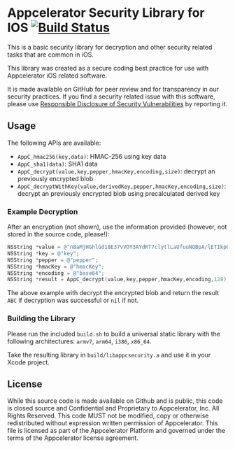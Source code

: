 # Appcelerator Security Library for IOS [![Build Status](https://travis-ci.org/appcelerator/appc-security.svg?branch=master)](https://travis-ci.org/appcelerator/appc-security)

This is a basic security library for decryption and other security related tasks that are common in iOS.

This library was created as a secure coding best practice for use with Appcelerator iOS related software.

It is made available on GitHub for peer review and for transparency in our security practices.  If you find a security related issue with this software, please use [Responsible Disclosure of Security Vulnerabilities](http://www.appcelerator.com/privacy/responsible-disclosure-of-security-vulnerabilities/) by reporting it.

## Usage

The following APIs are available:

- `AppC_hmac256(key,data)`: HMAC-256 using key data
- `AppC_sha1(data)`: SHA1 data
- `AppC_decrypt(value,key,pepper,hmacKey,encoding,size)`: decrypt an previously encrypted blob
- `AppC_decryptWithKey(value,derivedKey,pepper,hmacKey,encoding,size)`: decrypt an previously encrypted blob using precalculated derived key

### Example Decryption

After an encryption (not shown), use the information provided (however, not stored in the source code, please!):

```objective-c
NSString *value = @"n8aMjHGhlGd18E37vVOY3AYdRT7clytlLaUfuuNQBpA/lETIkpQ2ikkSRcpp111LbLZ6c3A4FCcAimr5iGa3Z4035gAJohB8zugVxDoxE9JQMTwFQP0aDDUzn15H18ytDGwxzgtxMdaTNdJrykw9CrRrdPVrguksPvS+rB32DOXUtf0b+CiwR7048fzxbtXTucHDP1+zmheIy0WXtYCFdfwLpTN2fDxn+GIYwRzljCslG8+9YOeiYgaPo854f9hUCSSGPtg08OLTQsipZw3O6ixUwmdQyyxm/w8rpr5y2I1Te9ocxcOZpXpZ7j2UaZvgvI6DcvG2wLsuYPYB9XSiWO+LCCRTMIR2SQOTACaXQS++wJGUPIpmfFHaA5uJvmbUzeqSBw3Kf8gyDLuffor32Y0PrA7sl/Lb0GkJlStwfrw=";
NSString *key = @"key";
NSString *pepper = @"pepper";
NSString *hmacKey = @"hmacKey";
NSString *encoding = @"base64";
NSString *result = AppC_decrypt(value,key,pepper,hmacKey,encoding,128);
```

The above example with decrypt the encrypted blob and return the result `ABC` if decryption was successful or `nil` if not.

### Building the Library

Please run the included `build.sh` to build a universal static library with the following architectures: `armv7`, `arm64`, `i386`, `x86_64`.

Take the resulting library in `build/libappcsecurity.a` and use it in your Xcode project.

## License

While this source code is made available on Github and is public, this code is closed source and Confidential and Proprietary to Appcelerator, Inc. All Rights Reserved.  This code MUST not be modified, copy or otherwise redistributed without expression written permission of Appcelerator. This file is licensed as part of the Appcelerator Platform and governed under the terms of the Appcelerator license agreement.
